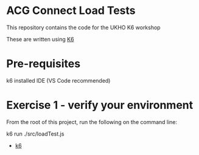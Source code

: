 # ACG Connect Load Tests

This repository contains the code for the UKHO K6 workshop

These are written using [K6](https://k6.io)

# Pre-requisites
k6 installed
IDE (VS Code recommended)

# Exercise 1 - verify your environment
From the root of this project, run the following on the command line:

k6 run ./src/loadTest.js



- [k6](https://k6.io/docs/getting-started/)
